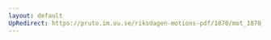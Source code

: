 ```yaml
---
layout: default
UpRedirect: https://pruto.im.uu.se/riksdagen-motions-pdf/1870/mot_1870__ak__245.pdf
---
```


